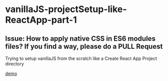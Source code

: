 # vanillaJS-projectSetup-like-ReactApp-part-1

## Issue: How to apply native CSS in ES6 modules files? If you find a way, please do a PULL Request

Trying to setup vanillaJS from the scratch like a Create React App Project directory

[demo](https://alidhuniya.github.io/vanillaJS-projectSetup-like-ReactApp-part-1/public/)
